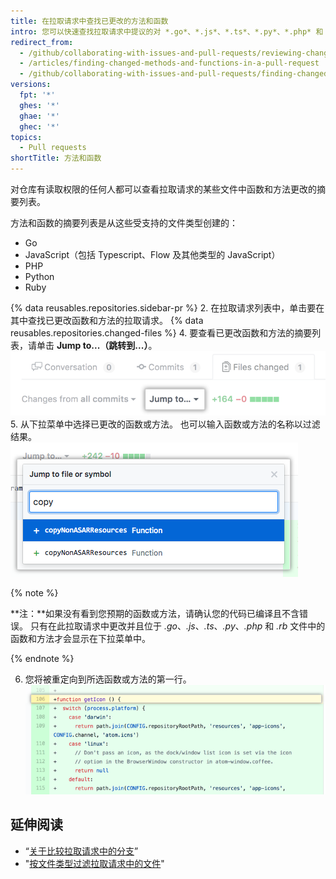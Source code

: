 ```yaml
---
title: 在拉取请求中查找已更改的方法和函数
intro: 您可以快速查找拉取请求中提议的对 *.go*、*.js*、*.ts*、*.py*、*.php* 和 *.rb* 文件中的方法或函数的更改。
redirect_from:
  - /github/collaborating-with-issues-and-pull-requests/reviewing-changes-in-pull-requests/finding-changed-methods-and-functions-in-a-pull-request
  - /articles/finding-changed-methods-and-functions-in-a-pull-request
  - /github/collaborating-with-issues-and-pull-requests/finding-changed-methods-and-functions-in-a-pull-request
versions:
  fpt: '*'
  ghes: '*'
  ghae: '*'
  ghec: '*'
topics:
  - Pull requests
shortTitle: 方法和函数
---
```


对仓库有读取权限的任何人都可以查看拉取请求的某些文件中函数和方法更改的摘要列表。

方法和函数的摘要列表是从这些受支持的文件类型创建的：
  - Go
  - JavaScript（包括 Typescript、Flow 及其他类型的 JavaScript）
  - PHP
  - Python
  - Ruby

{% data reusables.repositories.sidebar-pr %}
2. 在拉取请求列表中，单击要在其中查找已更改函数和方法的拉取请求。
{% data reusables.repositories.changed-files %}
4. 要查看已更改函数和方法的摘要列表，请单击 **Jump to...（跳转到...）**。 ![跳转到下拉菜单](/assets/images/help/pull_requests/jump-to-menu.png)
5. 从下拉菜单中选择已更改的函数或方法。 也可以输入函数或方法的名称以过滤结果。 ![过滤函数和方法](/assets/images/help/pull_requests/filter-function-and-methods.png)

 {% note %}

 **注：**如果没有看到您预期的函数或方法，请确认您的代码已编译且不含错误。 只有在此拉取请求中更改并且位于 *.go*、*.js*、*.ts*、*.py*、*.php* 和 *.rb* 文件中的函数和方法才会显示在下拉菜单中。

 {% endnote %}

6. 您将被重定向到所选函数或方法的第一行。 ![查看文件中已更改的函数或方法](/assets/images/help/pull_requests/view-selected-function-or-method.png)

## 延伸阅读

- “[关于比较拉取请求中的分支](/articles/about-comparing-branches-in-pull-requests)”
- "[按文件类型过滤拉取请求中的文件](/articles/filtering-files-in-a-pull-request)"
